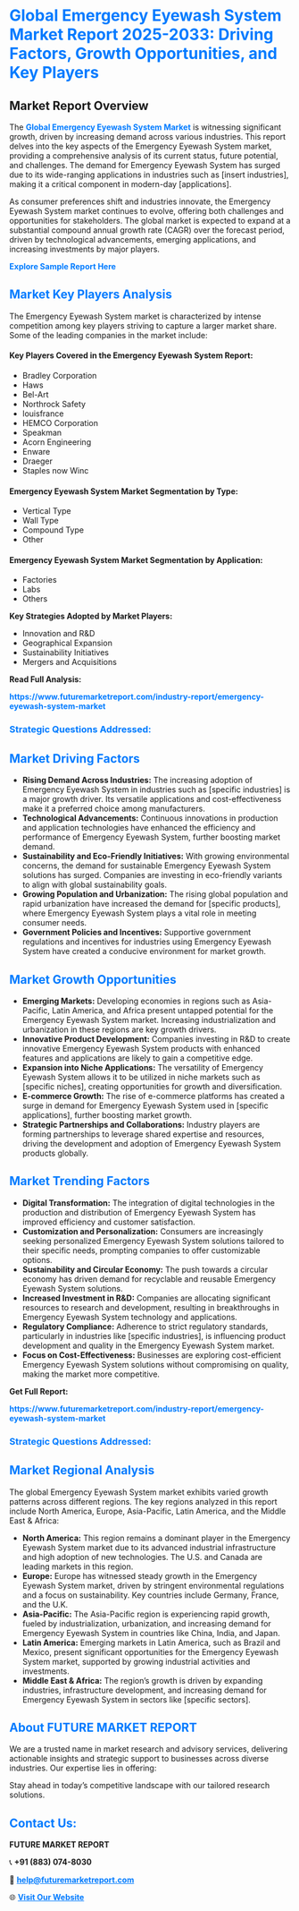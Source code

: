 <h1 style="color: #007BFF;">Global Emergency Eyewash System Market Report 2025-2033: Driving Factors, Growth Opportunities, and Key Players</h1>

<section id="overview">
<h2>Market Report Overview</h2>
<p>The <a href="https://www.futuremarketreport.com/industry-report/emergency-eyewash-system-market" style="color: #007BFF; text-decoration: none;"><strong>Global Emergency Eyewash System Market</strong></a> is witnessing significant growth, driven by increasing demand across various industries. This report delves into the key aspects of the Emergency Eyewash System market, providing a comprehensive analysis of its current status, future potential, and challenges. The demand for Emergency Eyewash System has surged due to its wide-ranging applications in industries such as [insert industries], making it a critical component in modern-day [applications].</p>
<p>As consumer preferences shift and industries innovate, the Emergency Eyewash System market continues to evolve, offering both challenges and opportunities for stakeholders. The global market is expected to expand at a substantial compound annual growth rate (CAGR) over the forecast period, driven by technological advancements, emerging applications, and increasing investments by major players.</p>
</section>

<section id="overview">
<p><a href="https://www.futuremarketreport.com/request-sample/reportId=55924" style="color: #007BFF; text-decoration: none;"><strong>Explore Sample Report Here</strong></a></p>
</section>

<section id="key-players">
<h2 style="color: #007BFF;">Market Key Players Analysis</h2>
<p>The Emergency Eyewash System market is characterized by intense competition among key players striving to capture a larger market share. Some of the leading companies in the market include:</p>
<h4>Key Players Covered in the Emergency Eyewash System Report:</h4>
<ul><li>Bradley Corporation</li><li>Haws</li><li>Bel-Art</li><li>Northrock Safety</li><li>louisfrance</li><li>HEMCO Corporation</li><li>Speakman</li><li>Acorn Engineering</li><li>Enware</li><li>Draeger</li><li>Staples now Winc</li></ul>
<h4>Emergency Eyewash System Market Segmentation by Type:</h4>
<ul><li>Vertical Type</li><li>Wall Type</li><li>Compound Type</li><li>Other</li></ul>

<h4>Emergency Eyewash System Market Segmentation by Application:</h4>
<ul><li>Factories</li><li>Labs</li><li>Others</li></ul>
<p><strong>Key Strategies Adopted by Market Players:</strong></p>
<ul>
<li>Innovation and R&D</li>
<li>Geographical Expansion</li>
<li>Sustainability Initiatives</li>
<li>Mergers and Acquisitions</li>
</ul>
</section>

<section>
<p><strong>Read Full Analysis: </strong></p><a href="https://www.futuremarketreport.com/industry-report/emergency-eyewash-system-market" style="color: #007BFF; text-decoration: none;"><strong>https://www.futuremarketreport.com/industry-report/emergency-eyewash-system-market</strong></a>
<h3 style="color: #007BFF;">Strategic Questions Addressed:</h3>
</section>

<section id="driving-factors">
<h2 style="color: #007BFF;">Market Driving Factors</h2>
<ul>
<li><strong>Rising Demand Across Industries:</strong> The increasing adoption of Emergency Eyewash System in industries such as [specific industries] is a major growth driver. Its versatile applications and cost-effectiveness make it a preferred choice among manufacturers.</li>
<li><strong>Technological Advancements:</strong> Continuous innovations in production and application technologies have enhanced the efficiency and performance of Emergency Eyewash System, further boosting market demand.</li>
<li><strong>Sustainability and Eco-Friendly Initiatives:</strong> With growing environmental concerns, the demand for sustainable Emergency Eyewash System solutions has surged. Companies are investing in eco-friendly variants to align with global sustainability goals.</li>
<li><strong>Growing Population and Urbanization:</strong> The rising global population and rapid urbanization have increased the demand for [specific products], where Emergency Eyewash System plays a vital role in meeting consumer needs.</li>
<li><strong>Government Policies and Incentives:</strong> Supportive government regulations and incentives for industries using Emergency Eyewash System have created a conducive environment for market growth.</li>
</ul>
</section>

<section id="growth-opportunities">
<h2 style="color: #007BFF;">Market Growth Opportunities</h2>
<ul>
<li><strong>Emerging Markets:</strong> Developing economies in regions such as Asia-Pacific, Latin America, and Africa present untapped potential for the Emergency Eyewash System market. Increasing industrialization and urbanization in these regions are key growth drivers.</li>
<li><strong>Innovative Product Development:</strong> Companies investing in R&D to create innovative Emergency Eyewash System products with enhanced features and applications are likely to gain a competitive edge.</li>
<li><strong>Expansion into Niche Applications:</strong> The versatility of Emergency Eyewash System allows it to be utilized in niche markets such as [specific niches], creating opportunities for growth and diversification.</li>
<li><strong>E-commerce Growth:</strong> The rise of e-commerce platforms has created a surge in demand for Emergency Eyewash System used in [specific applications], further boosting market growth.</li>
<li><strong>Strategic Partnerships and Collaborations:</strong> Industry players are forming partnerships to leverage shared expertise and resources, driving the development and adoption of Emergency Eyewash System products globally.</li>
</ul>
</section>

<section id="trending-factors">
<h2 style="color: #007BFF;">Market Trending Factors</h2>
<ul>
<li><strong>Digital Transformation:</strong> The integration of digital technologies in the production and distribution of Emergency Eyewash System has improved efficiency and customer satisfaction.</li>
<li><strong>Customization and Personalization:</strong> Consumers are increasingly seeking personalized Emergency Eyewash System solutions tailored to their specific needs, prompting companies to offer customizable options.</li>
<li><strong>Sustainability and Circular Economy:</strong> The push towards a circular economy has driven demand for recyclable and reusable Emergency Eyewash System solutions.</li>
<li><strong>Increased Investment in R&D:</strong> Companies are allocating significant resources to research and development, resulting in breakthroughs in Emergency Eyewash System technology and applications.</li>
<li><strong>Regulatory Compliance:</strong> Adherence to strict regulatory standards, particularly in industries like [specific industries], is influencing product development and quality in the Emergency Eyewash System market.</li>
<li><strong>Focus on Cost-Effectiveness:</strong> Businesses are exploring cost-efficient Emergency Eyewash System solutions without compromising on quality, making the market more competitive.</li>
</ul>
</section>

<section>
<p><strong>Get Full Report: </strong></p><a href="https://www.futuremarketreport.com/industry-report/emergency-eyewash-system-market" style="color: #007BFF; text-decoration: none;"><strong>https://www.futuremarketreport.com/industry-report/emergency-eyewash-system-market</strong></a>
<h3 style="color: #007BFF;">Strategic Questions Addressed:</h3>
</section>


<section id="regional-analysis">
<h2 style="color: #007BFF;">Market Regional Analysis</h2>
<p>The global Emergency Eyewash System market exhibits varied growth patterns across different regions. The key regions analyzed in this report include North America, Europe, Asia-Pacific, Latin America, and the Middle East & Africa:</p>
<ul>
<li><strong>North America:</strong> This region remains a dominant player in the Emergency Eyewash System market due to its advanced industrial infrastructure and high adoption of new technologies. The U.S. and Canada are leading markets in this region.</li>
<li><strong>Europe:</strong> Europe has witnessed steady growth in the Emergency Eyewash System market, driven by stringent environmental regulations and a focus on sustainability. Key countries include Germany, France, and the U.K.</li>
<li><strong>Asia-Pacific:</strong> The Asia-Pacific region is experiencing rapid growth, fueled by industrialization, urbanization, and increasing demand for Emergency Eyewash System in countries like China, India, and Japan.</li>
<li><strong>Latin America:</strong> Emerging markets in Latin America, such as Brazil and Mexico, present significant opportunities for the Emergency Eyewash System market, supported by growing industrial activities and investments.</li>
<li><strong>Middle East & Africa:</strong> The region’s growth is driven by expanding industries, infrastructure development, and increasing demand for Emergency Eyewash System in sectors like [specific sectors].</li>
</ul>
</section>

<footer>
<h2 style="color: #007BFF;">About FUTURE MARKET REPORT</h2>
<p>We are a trusted name in market research and advisory services, delivering actionable insights and strategic support to businesses across diverse industries. Our expertise lies in offering:</p>

<p>Stay ahead in today’s competitive landscape with our tailored research solutions.</p>

<h2 style="color: #007BFF;">Contact Us:</h2>
<p><strong>FUTURE MARKET REPORT</strong></p>
<p>📞 <strong>+91 (883) 074-8030</strong></p>
<p>📧 <strong><a href="mailto:help@futuremarketreport.com" style="color: #007BFF;">help@futuremarketreport.com</a></strong></p>
<p>🌐 <strong><a href="https://www.futuremarketreport.com/" style="color: #007BFF;">Visit Our Website</a></strong></p>
</footer>